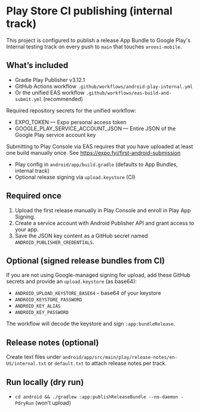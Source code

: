 # Play Store CI publishing (internal track)

This project is configured to publish a release App Bundle to Google Play's Internal testing track on every push to `main` that touches `aroosi-mobile`.

## What’s included
- Gradle Play Publisher v3.12.1
- GitHub Actions workflow `.github/workflows/android-play-internal.yml`
- Or the unified EAS workflow `.github/workflows/eas-build-and-submit.yml` (recommended)

Required repository secrets for the unified workflow:

- EXPO_TOKEN — Expo personal access token
- GOOGLE_PLAY_SERVICE_ACCOUNT_JSON — Entire JSON of the Google Play service account key

Submitting to Play Console via EAS requires that you have uploaded at least one build manually once. See https://expo.fyi/first-android-submission
- Play config in `android/app/build.gradle` (defaults to App Bundles, internal track)
- Optional release signing via `upload.keystore` (CI)

## Required once
1) Upload the first release manually in Play Console and enroll in Play App Signing.
2) Create a service account with Android Publisher API and grant access to your app.
3) Save the JSON key content as a GitHub secret named `ANDROID_PUBLISHER_CREDENTIALS`.

## Optional (signed release bundles from CI)
If you are not using Google-managed signing for upload, add these GitHub secrets and provide an `upload.keystore` (as base64):
- `ANDROID_UPLOAD_KEYSTORE_BASE64` – base64 of your keystore
- `ANDROID_KEYSTORE_PASSWORD`
- `ANDROID_KEY_ALIAS`
- `ANDROID_KEY_PASSWORD`

The workflow will decode the keystore and sign `:app:bundleRelease`.

## Release notes (optional)
Create text files under `android/app/src/main/play/release-notes/en-US/internal.txt` or `default.txt` to attach release notes per track.

## Run locally (dry run)
- `cd android && ./gradlew :app:publishReleaseBundle --no-daemon -PdryRun` (won’t upload)
